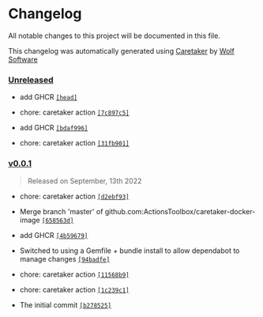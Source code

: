 # Changelog

All notable changes to this project will be documented in this file.


This changelog was automatically generated using [Caretaker](https://github.com/DevelopersToolbox/caretaker) by [Wolf Software](https://github.com/WolfSoftware)

### [Unreleased](https://github.com/ActionsToolbox/caretaker-docker-image/compare/v0.0.2...HEAD)

- add GHCR [`[head]`](https://github.com/ActionsToolbox/caretaker-docker-image/commit/)

- chore: caretaker action [`[7c897c5]`](https://github.com/ActionsToolbox/caretaker-docker-image/commit/7c897c59a77c1faa7c54cedec95d6c46ae20c621)

- add GHCR [`[bdaf996]`](https://github.com/ActionsToolbox/caretaker-docker-image/commit/bdaf996c02dd26a5e4b12c3f3067f206c5ee5e2c)

- chore: caretaker action [`[31fb901]`](https://github.com/ActionsToolbox/caretaker-docker-image/commit/31fb9012a79e85c94b5a4da144a9198e6ca9292c)

### [v0.0.1](https://github.com/ActionsToolbox/caretaker-docker-image/releases/v0.0.1)

> Released on September, 13th 2022

- chore: caretaker action [`[d2ebf93]`](https://github.com/ActionsToolbox/caretaker-docker-image/commit/d2ebf9367cd5ad7e9d1f9262b9e0d598f50c2be7)

- Merge branch 'master' of github.com:ActionsToolbox/caretaker-docker-image [`[658563d]`](https://github.com/ActionsToolbox/caretaker-docker-image/commit/658563d47f043e003cf690d82edd84b7e1f22b93)

- add GHCR [`[4b59679]`](https://github.com/ActionsToolbox/caretaker-docker-image/commit/4b5967912d156165e2e24cd10477cbd159477a95)

- Switched to using a Gemfile + bundle install to allow dependabot to manage changes [`[94badfe]`](https://github.com/ActionsToolbox/caretaker-docker-image/commit/94badfe3ffaddf919411db06fe18c3e15f1b4b36)

- chore: caretaker action [`[11568b9]`](https://github.com/ActionsToolbox/caretaker-docker-image/commit/11568b921e64f4b96a2971994063ac9a1b05baf4)

- chore: caretaker action [`[1c239c1]`](https://github.com/ActionsToolbox/caretaker-docker-image/commit/1c239c1d444abfb7a3158aa0b2110f4d2091f263)

- The initial commit [`[b278525]`](https://github.com/ActionsToolbox/caretaker-docker-image/commit/b278525c8970a0d2c6c4901c731b5a60efc71696)

